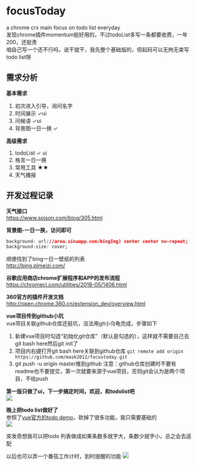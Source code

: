 # focusToday 
a chrome crx main focus on todo list everyday  
发现chrome插件momentum挺好用的，不过todoList多写一条都要收费，一年200，还挺贵  
咱自己写一个还不行吗，说干就干，我先整个基础版的，但起码可以无拘无束写todo list呀


## 需求分析  
**基本需求**  
1. 初次进入引导，询问名字
2. 时间展示 ✓ui
3. 问候语 ✓ui
4. 背景图一日一换 ✓

**高级需求**  
1. todoList  ✓ ui
2. 格言一日一换
3. 常用工具 ★★
4. 天气播报


## 开发过程记录  
**天气接口**  
https://www.sojson.com/blog/305.html

**背景图-一日一换，访问即可**  
```css
background: url(//area.sinaapp.com/bingImg) center center no-repeat; 
background-size: cover;
```

顺便找到了bing一日一壁纸的列表   
 http://bing.plmeizi.com/

**谷歌应用商店chrome扩展程序和APP的发布流程**   
https://chromecj.com/utilities/2018-05/1406.html

**360官方的插件开发文档**  
http://open.chrome.360.cn/extension_dev/overview.html

**vue项目传到github小坑**  
vue项目关联github仓库还挺坑，没法用git小乌龟完成，步骤如下
1. 新建vue项目时勾选“初始化git仓库”（默认是勾选的），这样就不需要自己去git bash here然后git init了
2. 项目内右键打开git bash here关联到github仓库 ```git remote add origin https://github.com/mask2012/focustoday.git```
3. git push -u origin master推到github
注意：github仓库创建时不要有readme也不要提交，第一次就要来源于vue项目，否则git会认为是两个项目，不给push

**第一版只做了ui，下一步搞定时间，欢迎，和todolist吧**  
![](https://cdn.jsdelivr.net/gh/mask2012/imgBed/20200429181257.png)



**晚上把todo list做好了**  
参照了[vue官方的todo demo](https://www.cnblogs.com/jyyzzjl/p/6252279.html)，砍掉了很多功能，我只需要基础的  
![](https://cdn.jsdelivr.net/gh/mask2012/imgBed/20200430091937.png)


突发奇想我可以把todo 列表做成如果条数多就字大，条数少就字小，总之会去适配

以后也可以弄一个番茄工作计时，到时提醒的功能
![](https://cdn.jsdelivr.net/gh/mask2012/imgBed/20200430162255.png)




